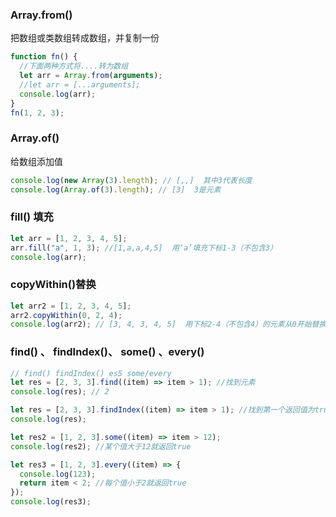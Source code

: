 ### Array.from()

把数组或类数组转成数组，并复制一份

```javascript
function fn() {
  //下面两种方式将....转为数组
  let arr = Array.from(arguments);
  //let arr = [...arguments];
  console.log(arr);
}
fn(1, 2, 3);
```

### Array.of()

给数组添加值

```javascript
console.log(new Array(3).length); // [,,]  其中3代表长度
console.log(Array.of(3).length); // [3]  3是元素
```

### fill() 填充

```javascript
let arr = [1, 2, 3, 4, 5];
arr.fill("a", 1, 3); //[1,a,a,4,5]  用‘a’填充下标1-3（不包含3）
console.log(arr);
```

### copyWithin()替换

```javascript
let arr2 = [1, 2, 3, 4, 5];
arr2.copyWithin(0, 2, 4);
console.log(arr2); // [3, 4, 3, 4, 5]  用下标2-4（不包含4）的元素从0开始替换
```

### find() 、 findIndex()、 some() 、every()

```javascript
// find() findIndex() es5 some/every
let res = [2, 3, 3].find((item) => item > 1); //找到元素
console.log(res); // 2

let res = [2, 3, 3].findIndex((item) => item > 1); //找到第一个返回值为true的值的下标作为返回值。找不到返回-1
console.log(res);

let res2 = [1, 2, 3].some((item) => item > 12);
console.log(res2); //某个值大于12就返回true

let res3 = [1, 2, 3].every((item) => {
  console.log(123);
  return item < 2; //每个值小于2就返回true
});
console.log(res3);
```
